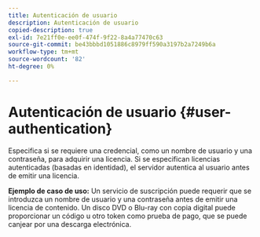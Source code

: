 ```yaml
---
title: Autenticación de usuario
description: Autenticación de usuario
copied-description: true
exl-id: 7e21ff0e-ee0f-474f-9f22-8a4a77470c63
source-git-commit: be43bbbd1051886c8979ff590a3197b2a7249b6a
workflow-type: tm+mt
source-wordcount: '82'
ht-degree: 0%

---
```


# Autenticación de usuario {#user-authentication}

Especifica si se requiere una credencial, como un nombre de usuario y una contraseña, para adquirir una licencia. Si se especifican licencias autenticadas (basadas en identidad), el servidor autentica al usuario antes de emitir una licencia.

**Ejemplo de caso de uso:** Un servicio de suscripción puede requerir que se introduzca un nombre de usuario y una contraseña antes de emitir una licencia de contenido. Un disco DVD o Blu-ray con copia digital puede proporcionar un código u otro token como prueba de pago, que se puede canjear por una descarga electrónica.
